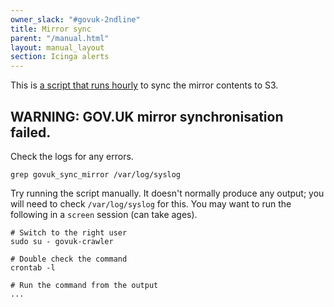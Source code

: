 ```yaml
---
owner_slack: "#govuk-2ndline"
title: Mirror sync
parent: "/manual.html"
layout: manual_layout
section: Icinga alerts
---
```


This is [a script that runs hourly](https://github.com/alphagov/govuk-puppet/blob/99486124689b198120800572b331b38b87a18a6c/modules/govuk_crawler/manifests/init.pp#L220-L227) to sync the mirror contents to S3.

## WARNING: GOV.UK mirror synchronisation failed.

Check the logs for any errors.

```
grep govuk_sync_mirror /var/log/syslog
```

Try running the script manually. It doesn't normally produce any output; you will need to check `/var/log/syslog` for this. You may want to run the following in a `screen` session (can take ages).

```
# Switch to the right user
sudo su - govuk-crawler

# Double check the command
crontab -l

# Run the command from the output
...
```
